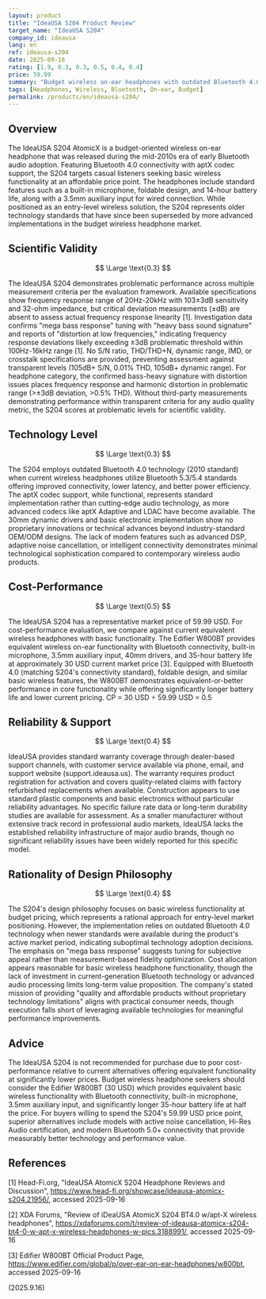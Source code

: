 ```yaml
---
layout: product
title: "IdeaUSA S204 Product Review"
target_name: "IdeaUSA S204"
company_id: ideausa
lang: en
ref: ideausa-s204
date: 2025-09-16
rating: [1.9, 0.3, 0.3, 0.5, 0.4, 0.4]
price: 59.99
summary: "Budget wireless on-ear headphones with outdated Bluetooth 4.0 technology and basic functionality"
tags: [Headphones, Wireless, Bluetooth, On-ear, Budget]
permalink: /products/en/ideausa-s204/
---
```


## Overview

The IdeaUSA S204 AtomicX is a budget-oriented wireless on-ear headphone that was released during the mid-2010s era of early Bluetooth audio adoption. Featuring Bluetooth 4.0 connectivity with aptX codec support, the S204 targets casual listeners seeking basic wireless functionality at an affordable price point. The headphones include standard features such as a built-in microphone, foldable design, and 14-hour battery life, along with a 3.5mm auxiliary input for wired connection. While positioned as an entry-level wireless solution, the S204 represents older technology standards that have since been superseded by more advanced implementations in the budget wireless headphone market.

## Scientific Validity

$$ \Large \text{0.3} $$

The IdeaUSA S204 demonstrates problematic performance across multiple measurement criteria per the evaluation framework. Available specifications show frequency response range of 20Hz-20kHz with 103±3dB sensitivity and 32-ohm impedance, but critical deviation measurements (±dB) are absent to assess actual frequency response linearity [1]. Investigation data confirms "mega bass response" tuning with "heavy bass sound signature" and reports of "distortion at low frequencies," indicating frequency response deviations likely exceeding ±3dB problematic threshold within 100Hz-16kHz range [1]. No S/N ratio, THD/THD+N, dynamic range, IMD, or crosstalk specifications are provided, preventing assessment against transparent levels (105dB+ S/N, 0.01% THD, 105dB+ dynamic range). For headphone category, the confirmed bass-heavy signature with distortion issues places frequency response and harmonic distortion in problematic range (>±3dB deviation, >0.5% THD). Without third-party measurements demonstrating performance within transparent criteria for any audio quality metric, the S204 scores at problematic levels for scientific validity.

## Technology Level

$$ \Large \text{0.3} $$

The S204 employs outdated Bluetooth 4.0 technology (2010 standard) when current wireless headphones utilize Bluetooth 5.3/5.4 standards offering improved connectivity, lower latency, and better power efficiency. The aptX codec support, while functional, represents standard implementation rather than cutting-edge audio technology, as more advanced codecs like aptX Adaptive and LDAC have become available. The 30mm dynamic drivers and basic electronic implementation show no proprietary innovations or technical advances beyond industry-standard OEM/ODM designs. The lack of modern features such as advanced DSP, adaptive noise cancellation, or intelligent connectivity demonstrates minimal technological sophistication compared to contemporary wireless audio products.

## Cost-Performance

$$ \Large \text{0.5} $$

The IdeaUSA S204 has a representative market price of 59.99 USD. For cost-performance evaluation, we compare against current equivalent wireless headphones with basic functionality. The Edifier W800BT provides equivalent wireless on-ear functionality with Bluetooth connectivity, built-in microphone, 3.5mm auxiliary input, 40mm drivers, and 35-hour battery life at approximately 30 USD current market price [3]. Equipped with Bluetooth 4.0 (matching S204's connectivity standard), foldable design, and similar basic wireless features, the W800BT demonstrates equivalent-or-better performance in core functionality while offering significantly longer battery life and lower current pricing. CP = 30 USD ÷ 59.99 USD = 0.5

## Reliability & Support

$$ \Large \text{0.4} $$

IdeaUSA provides standard warranty coverage through dealer-based support channels, with customer service available via phone, email, and support website (support.ideausa.us). The warranty requires product registration for activation and covers quality-related claims with factory refurbished replacements when available. Construction appears to use standard plastic components and basic electronics without particular reliability advantages. No specific failure rate data or long-term durability studies are available for assessment. As a smaller manufacturer without extensive track record in professional audio markets, IdeaUSA lacks the established reliability infrastructure of major audio brands, though no significant reliability issues have been widely reported for this specific model.

## Rationality of Design Philosophy

$$ \Large \text{0.4} $$

The S204's design philosophy focuses on basic wireless functionality at budget pricing, which represents a rational approach for entry-level market positioning. However, the implementation relies on outdated Bluetooth 4.0 technology when newer standards were available during the product's active market period, indicating suboptimal technology adoption decisions. The emphasis on "mega bass response" suggests tuning for subjective appeal rather than measurement-based fidelity optimization. Cost allocation appears reasonable for basic wireless headphone functionality, though the lack of investment in current-generation Bluetooth technology or advanced audio processing limits long-term value proposition. The company's stated mission of providing "quality and affordable products without proprietary technology limitations" aligns with practical consumer needs, though execution falls short of leveraging available technologies for meaningful performance improvements.

## Advice

The IdeaUSA S204 is not recommended for purchase due to poor cost-performance relative to current alternatives offering equivalent functionality at significantly lower prices. Budget wireless headphone seekers should consider the Edifier W800BT (30 USD) which provides equivalent basic wireless functionality with Bluetooth connectivity, built-in microphone, 3.5mm auxiliary input, and significantly longer 35-hour battery life at half the price. For buyers willing to spend the S204's 59.99 USD price point, superior alternatives include models with active noise cancellation, Hi-Res Audio certification, and modern Bluetooth 5.0+ connectivity that provide measurably better technology and performance value.

## References

[1] Head-Fi.org, "IdeaUSA AtomicX S204 Headphone Reviews and Discussion", https://www.head-fi.org/showcase/ideausa-atomicx-s204.21956/, accessed 2025-09-16

[2] XDA Forums, "Review of iDeaUSA AtomicX S204 BT4.0 w/apt-X wireless headphones", https://xdaforums.com/t/review-of-ideausa-atomicx-s204-bt4-0-w-apt-x-wireless-headphones-w-pics.3188991/, accessed 2025-09-16

[3] Edifier W800BT Official Product Page, https://www.edifier.com/global/p/over-ear-on-ear-headphones/w800bt, accessed 2025-09-16

(2025.9.16)